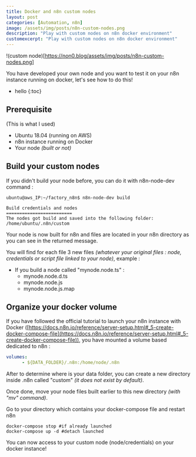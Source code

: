 ```yaml
---
title: Docker and n8n custom nodes
layout: post
categories: [Automation, n8n]
image: /assets/img/posts/n8n-custom-nodes.png
description: "Play with custom nodes on n8n docker environment"
customexcerpt: "Play with custom nodes on n8n docker environment"
---
```


!(custom node)[https://non0.blog/assets/img/posts/n8n-custom-nodes.png]


You have developed your own node and you want to test it on your n8n instance running on docker, let's see how to do this!

* hello
{:toc}


## Prerequisite

(This is what I used)

- Ubuntu 18.04 (running on AWS)
- n8n instance running on Docker
- Your node *(built or not)*

    
## Build your custom nodes

If you didn't build your node before, you can do it with n8n-node-dev command :

```
ubuntu@aws_IP:~/factory_n8n$ n8n-node-dev build

Build credentials and nodes
=========================
The nodes got build and saved into the following folder:
/home/ubuntu/.n8n/custom
```

Your node is now built for n8n and files are located in your n8n directory as you can see in the returned message.

You will find for each file 3 new files *(whatever your original files : node, credentials or script file linked to your node)*, example :

- If you build a node called "mynode.node.ts" :
  - mynode.node.d.ts
  - mynode.node.js
  - mynode.node.js.map
  
## Organize your docker volume

If you have followed the official tutorial to launch your n8n instance with Docker ([https://docs.n8n.io/reference/server-setup.html#_5-create-docker-compose-file](https://docs.n8n.io/reference/server-setup.html#_5-create-docker-compose-file)), you have mounted a volume based dedicated to n8n :

```yaml
volumes:
      - ${DATA_FOLDER}/.n8n:/home/node/.n8n
```

After to determine where is your data folder, you can create a new directory inside .n8n called "custom" *(it does not exist by default)*.

Once done, move your node files built earlier to this new directory *(with "mv" command)*.

Go to your directory which contains your docker-compose file and restart n8n

```
docker-compose stop #if already launched
docker-compose up -d #detach launched
```

You can now access to your custom node (node/credentials) on your docker instance!
